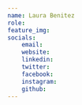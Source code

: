 ```yaml
---
name: Laura Benitez
role:
feature_img:
socials:
    email:
    website:
    linkedin:
    twitter:
    facebook:
    instagram:
    github:
---
```

